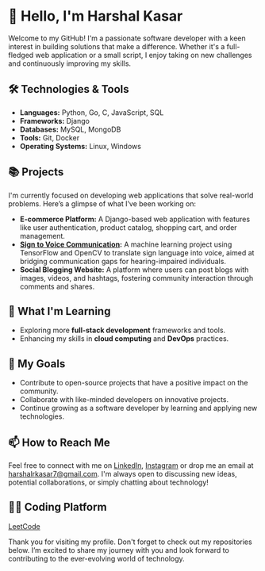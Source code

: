 # 👋 Hello, I'm Harshal Kasar

Welcome to my GitHub! I'm a passionate software developer with a keen interest in building solutions that make a difference. Whether it's a full-fledged web application or a small script, I enjoy taking on new challenges and continuously improving my skills.

## 🛠️ Technologies & Tools

- **Languages:** Python, Go, C, JavaScript, SQL
- **Frameworks:** Django
- **Databases:** MySQL, MongoDB
- **Tools:** Git, Docker
- **Operating Systems:** Linux, Windows

## 📚 Projects

I'm currently focused on developing web applications that solve real-world problems. Here’s a glimpse of what I’ve been working on:

- **E-commerce Platform:** A Django-based web application with features like user authentication, product catalog, shopping cart, and order management.
- **[Sign to Voice Communication](https://github.com/HarshalRKasar7/Sign-Language-Detection):** A machine learning project using TensorFlow and OpenCV to translate sign language into voice, aimed at bridging communication gaps for hearing-impaired individuals.
- **Social Blogging Website:** A platform where users can post blogs with images, videos, and hashtags, fostering community interaction through comments and shares.

## 🌱 What I'm Learning

- Exploring more **full-stack development** frameworks and tools.
- Enhancing my skills in **cloud computing** and **DevOps** practices.

## 🚀 My Goals

- Contribute to open-source projects that have a positive impact on the community.
- Collaborate with like-minded developers on innovative projects.
- Continue growing as a software developer by learning and applying new technologies.

## 📫 How to Reach Me

Feel free to connect with me on 
[LinkedIn](https://www.linkedin.com/in/harshalrkasar7/), 
[Instagram](https://www.instagram.com/harshalrkasar7/)
or drop me an email at harshalrkasar7@gmail.com. 
I'm always open to discussing new ideas, potential collaborations, or simply chatting about technology!

## 👨‍💻 Coding Platform

[LeetCode](https://leetcode.com/u/HarshalRKasar7/)


Thank you for visiting my profile. Don't forget to check out my repositories below. I’m excited to share my journey with you and look forward to contributing to the ever-evolving world of technology.


<!--
**HarshalRKasar7/HarshalRKasar7** is a ✨ _special_ ✨ repository because its `README.md` (this file) appears on your GitHub profile.

Here are some ideas to get you started:

- 🔭 I’m currently working on ...
- 🌱 I’m currently learning ...
- 👯 I’m looking to collaborate on ...
- 🤔 I’m looking for help with ...
- 💬 Ask me about ...
- 📫 How to reach me: ...
- 😄 Pronouns: ...
- ⚡ Fun fact: ...
-->
